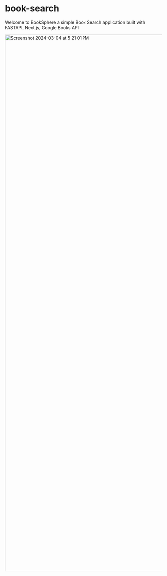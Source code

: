 # book-search

Welcome to BookSphere a simple Book Search application built with FASTAPI, Next.js, Google Books API

<img width="1725" alt="Screenshot 2024-03-04 at 5 21 01 PM" src="https://github.com/jackton1/book-search/assets/17484350/a810cab4-af7e-438a-92e0-f9fcc04dee4e">

